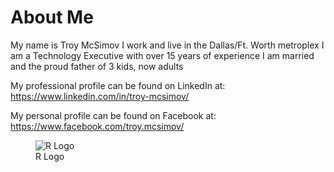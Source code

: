 About Me
================

My name is Troy McSimov I work and live in the Dallas/Ft. Worth
metroplex I am a Technology Executive with over 15 years of experience I
am married and the proud father of 3 kids, now adults

My professional profile can be found on LinkedIn at:
<https://www.linkedin.com/in/troy-mcsimov/>

My personal profile can be found on Facebook at:
<https://www.facebook.com/troy.mcsimov/>

<figure>
<img src="https://troymcsimov.github.io/images/tnt.jpg" alt="R Logo" />
<figcaption aria-hidden="true">R Logo</figcaption>
</figure>
